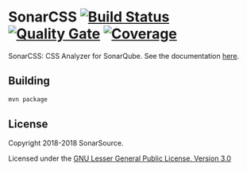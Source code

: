 # SonarCSS [![Build Status](https://travis-ci.org/SonarSource/sonar-css.svg?branch=master)](https://travis-ci.org/SonarSource/sonar-css) [![Quality Gate](https://next.sonarqube.com/sonarqube/api/project_badges/measure?project=org.sonarsource.css%3Acss&metric=alert_status)](https://next.sonarqube.com/sonarqube/dashboard?id=org.sonarsource.css%3Acss) [![Coverage](https://next.sonarqube.com/sonarqube/api/project_badges/measure?project=org.sonarsource.css%3Acss&metric=coverage)](https://next.sonarqube.com/sonarqube/component_measures?id=org.sonarsource.css%3Acss&metric=coverage)
SonarCSS: CSS Analyzer for SonarQube. See the documentation [here](https://docs.sonarqube.org/display/PLUG/Sonarcss).


## Building

```bash
mvn package
```
   
    
## License

Copyright 2018-2018 SonarSource.

Licensed under the [GNU Lesser General Public License, Version 3.0](http://www.gnu.org/licenses/lgpl.txt)
